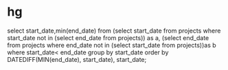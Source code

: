 # hg
select start_date,min(end_date) from
(select start_date from projects where start_date not in (select end_date from projects)) as a,
(select end_date from projects where end_date not in (select start_date from projects))as b
where start_date< end_date
group by start_date
order by DATEDIFF(MIN(end_date), start_date), start_date;
